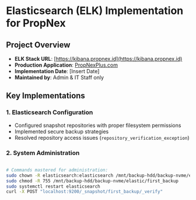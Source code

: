 # Elasticsearch (ELK) Implementation for PropNex

## Project Overview
- **ELK Stack URL**: [https://kibana.propnex.id](https://kibana.propnex.id)
- **Production Application**: [PropNexPlus.com](https://propnexplus.com)
- **Implementation Date**: [Insert Date]
- **Maintained by**: Admin & IT Staff only

## Key Implementations

### 1. Elasticsearch Configuration
- Configured snapshot repositories with proper filesystem permissions
- Implemented secure backup strategies
- Resolved repository access issues (`repository_verification_exception`)

### 2. System Administration
```bash

# Commands mastered for administration:
sudo chown -R elasticsearch:elasticsearch /mnt/backup-hdd/backup-nvme/elastic/first_backup
sudo chmod -R 755 /mnt/backup-hdd/backup-nvme/elastic/first_backup
sudo systemctl restart elasticsearch
curl -X POST "localhost:9200/_snapshot/first_backup/_verify"
